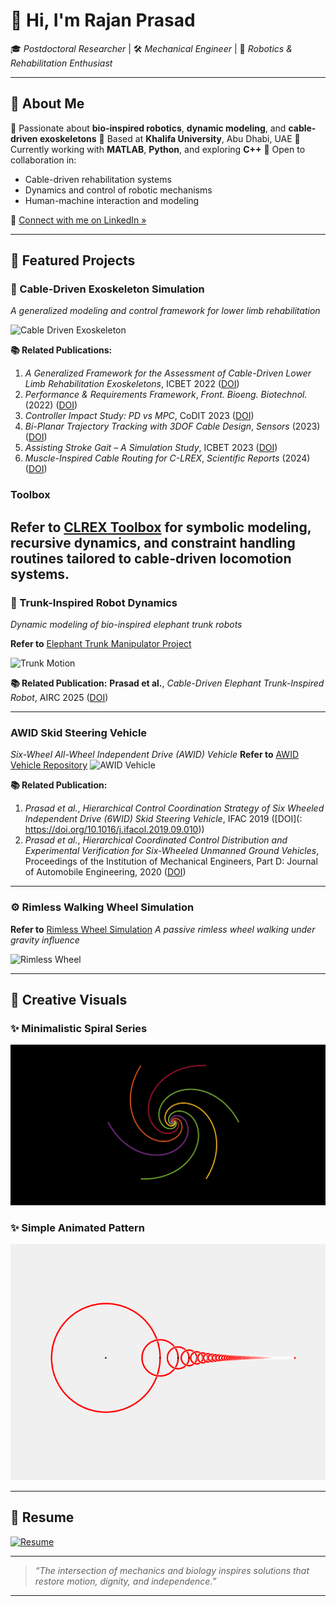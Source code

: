 # 👋 Hi, I'm **Rajan Prasad**

🎓 *Postdoctoral Researcher* | 🛠️ *Mechanical Engineer* | 🤖 *Robotics & Rehabilitation Enthusiast*

---

## 🧭 About Me

🔬 Passionate about **bio-inspired robotics**, **dynamic modeling**, and **cable-driven exoskeletons**
📍 Based at **Khalifa University**, Abu Dhabi, UAE
💬 Currently working with **MATLAB**, **Python**, and exploring **C++**
🤝 Open to collaboration in:

* Cable-driven rehabilitation systems
* Dynamics and control of robotic mechanisms
* Human-machine interaction and modeling

📎 [Connect with me on LinkedIn »](https://www.linkedin.com/in/rajanprasad460/)

---

## 🚀 Featured Projects

### 🦿 Cable-Driven Exoskeleton Simulation

*A generalized modeling and control framework for lower limb rehabilitation*

![Cable Driven Exoskeleton](https://github.com/rajanprasad460/rajanprasad460/blob/main/Exo_Animation-1.gif?raw=true)

**📚 Related Publications:**

1. *A Generalized Framework for the Assessment of Cable-Driven Lower Limb Rehabilitation Exoskeletons*, ICBET 2022 ([DOI](https://doi.org/10.1145/3535694.3535716))
2. *Performance & Requirements Framework*, *Front. Bioeng. Biotechnol.* (2022) ([DOI](https://doi.org/10.3389/fbioe.2022.920462))
3. *Controller Impact Study: PD vs MPC*, CoDIT 2023 ([DOI](https://doi.org/10.1109/CoDIT58514.2023.10284066))
4. *Bi-Planar Trajectory Tracking with 3DOF Cable Design*, *Sensors* (2023) ([DOI](https://doi.org/10.3390/s23031677))
5. *Assisting Stroke Gait – A Simulation Study*, ICBET 2023 ([DOI](https://doi.org/10.1145/3620679.3620691))
6. *Muscle-Inspired Cable Routing for C-LREX*, *Scientific Reports* (2024) ([DOI](https://doi.org/10.1038/s41598-024-55785-0))


### Toolbox
Refer to [CLREX Toolbox](https://github.com/rajanprasad460/C-LREX-Tool) for symbolic modeling, recursive dynamics, and constraint handling routines tailored to cable-driven locomotion systems.
---

### 🧠 Trunk-Inspired Robot Dynamics

*Dynamic modeling of bio-inspired elephant trunk robots*

**Refer to** [Elephant Trunk Manipulator Project](https://github.com/rajanprasad460/Elephant-Trunk.git) 


![Trunk Motion](https://github.com/rajanprasad460/rajanprasad460/blob/main/TurnkMotion.gif?raw=true)

**📚 Related Publication:**
**Prasad et al.**, *Cable-Driven Elephant Trunk-Inspired Robot*, AIRC 2025 ([DOI](https://doi.org/10.1109/AIRC64931.2025.11077512))

---

### AWID Skid Steering Vehicle
*Six-Wheel All-Wheel Independent Drive (AWID) Vehicle*
**Refer to** [AWID Vehicle Repository](https://github.com/rajanprasad460/AWID-Vehicle.git)
![AWID Vehicle](https://github.com/rajanprasad460/rajanprasad460/blob/main/six_wheel_animation.gif?raw=true)

**📚 Related Publication:**
1. *Prasad et al.*, *Hierarchical Control Coordination Strategy of Six Wheeled Independent Drive (6WID) Skid Steering Vehicle*, IFAC 2019 ([DOI](: https://doi.org/10.1016/j.ifacol.2019.09.010))
2. *Prasad et al.*, *Hierarchical Coordinated Control Distribution and Experimental Verification for Six-Wheeled Unmanned Ground Vehicles*, Proceedings of the Institution of Mechanical Engineers, Part D: Journal of Automobile Engineering, 2020 ([DOI](https://doi.org/10.1177/0954407020940823))

---
### ⚙️ Rimless Walking Wheel Simulation
**Refer to** [Rimless Wheel Simulation](https://github.com/rajanprasad460/RimLessWheel.git)
*A passive rimless wheel walking under gravity influence*

![Rimless Wheel](https://github.com/rajanprasad460/rajanprasad460/blob/main/rimless_wheel.gif?raw=true)

---

## 🎨 Creative Visuals

### ✨ Minimalistic Spiral Series

![Spiral Art](https://github.com/rajanprasad460/rajanprasad460/blob/main/spiral-1-2-3-4-5-6-7-8.gif?raw=true)

### ✨ Simple Animated Pattern

![Simple Art](https://github.com/rajanprasad460/rajanprasad460/blob/main/Finalized.gif?raw=true)

---

## 📄 Resume

[![Resume](https://img.shields.io/badge/CV-View-blue?logo=read-the-docs\&style=for-the-badge)](https://github.com/rajanprasad460/rajanprasad460/blob/main/CV_main_File.pdf)

---

> *“The intersection of mechanics and biology inspires solutions that restore motion, dignity, and independence.”*

---

